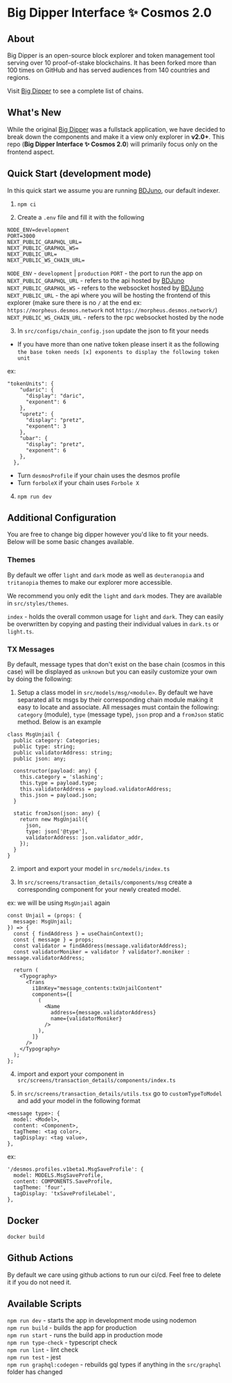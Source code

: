 # Big Dipper Interface ✨ Cosmos 2.0

## About
Big Dipper is an open-source block explorer and token management tool serving over 10 proof-of-stake blockchains. It has been forked more than 100 times on GitHub and has served audiences from 140 countries and regions.

Visit [Big Dipper](https://bigdipper.live/) to see a complete list of chains.

## What's New
While the original [Big Dipper](https://github.com/forbole/big-dipper) was a fullstack application, we have decided to break down the components and make it a view only explorer in **v2.0+**. This repo (**Big Dipper Interface ✨ Cosmos 2.0**) will primarily focus only on the frontend aspect.

## Quick Start (development mode)
In this quick start we assume you are running [BDJuno](https://github.com/forbole/bdjuno), our default indexer.

1) `npm ci`

2) Create a `.env` file and fill it with the following

```
NODE_ENV=development
PORT=3000
NEXT_PUBLIC_GRAPHQL_URL=
NEXT_PUBLIC_GRAPHQL_WS=
NEXT_PUBLIC_URL=
NEXT_PUBLIC_WS_CHAIN_URL=
```

`NODE_ENV` - `development` | `production`
`PORT` - the port to run the app on
`NEXT_PUBLIC_GRAPHQL_URL` - refers to the api hosted by [BDJuno](https://github.com/forbole/bdjuno)
`NEXT_PUBLIC_GRAPHQL_WS` - refers to the websocket hosted by [BDJuno](https://github.com/forbole/bdjuno)
`NEXT_PUBLIC_URL` - the api where you will be hosting the frontend of this explorer (make sure there is no `/` at the end ex: `https://morpheus.desmos.network` not `https://morpheus.desmos.network/`)
`NEXT_PUBLIC_WS_CHAIN_URL` - refers to the rpc websocket hosted by the node

3) In `src/configs/chain_config.json` update the json to fit your needs

- If you have more than one native token please insert it as the following `the base token needs [x] exponents to display the following token unit`

ex:
```
"tokenUnits": {
    "udaric": {
      "display": "daric",
      "exponent": 6
    },
    "upretz": {
      "display": "pretz",
      "exponent": 3
    },
    "ubar": {
      "display": "pretz",
      "exponent": 6
    },
  },
```

- Turn `desmosProfile` if your chain uses the desmos profile
- Turn `forboleX` if your chain uses `Forbole X`

4) `npm run dev`

## Additional Configuration
You are free to change big dipper however you'd like to fit your needs. Below will be some basic changes available.

### Themes
By default we offer `light` and `dark` mode as well as `deuteranopia` and `tritanopia` themes to make our explorer more accessible.

We recommend you only edit the `light` and `dark` modes. They are available in `src/styles/themes`.

`index` - holds the overall common usage for `light` and `dark`. They can easily be overwritten by copying and pasting their individual values in `dark.ts` or `light.ts`.

### TX Messages
By default, message types that don't exist on the base chain (cosmos in this case) will be displayed as `unknown` but you can easily customize your own by doing the following:

1) Setup a class model in `src/models/msg/<module>`. By default we have separated all tx msgs by their corresponding chain module making it easy to locate and associate. All messages must contain the following: `category` (module), `type` (message type), `json` prop and a `fromJson` static method. Below is an example

```
class MsgUnjail {
  public category: Categories;
  public type: string;
  public validatorAddress: string;
  public json: any;

  constructor(payload: any) {
    this.category = 'slashing';
    this.type = payload.type;
    this.validatorAddress = payload.validatorAddress;
    this.json = payload.json;
  }

  static fromJson(json: any) {
    return new MsgUnjail({
      json,
      type: json['@type'],
      validatorAddress: json.validator_addr,
    });
  }
}
```

2. import and export your model in `src/models/index.ts`

3. In `src/screens/transaction_details/components/msg` create a corresponding component for your newly created model.

ex: we will be using `MsgUnjail` again

```
const Unjail = (props: {
  message: MsgUnjail;
}) => {
  const { findAddress } = useChainContext();
  const { message } = props;
  const validator = findAddress(message.validatorAddress);
  const validatorMoniker = validator ? validator?.moniker : message.validatorAddress;

  return (
    <Typography>
      <Trans
        i18nKey="message_contents:txUnjailContent"
        components={[
          (
            <Name
              address={message.validatorAddress}
              name={validatorMoniker}
            />
          ),
        ]}
      />
    </Typography>
  );
};
```

4. import and export your component in `src/screens/transaction_details/components/index.ts`

5. in `src/screens/transaction_details/utils.tsx` go to `customTypeToModel` and add your model in the following format

```
<message type>: {
  model: <Model>,
  content: <Component>,
  tagTheme: <tag color>,
  tagDisplay: <tag value>,
},
```

ex:
```
'/desmos.profiles.v1beta1.MsgSaveProfile': {
  model: MODELS.MsgSaveProfile,
  content: COMPONENTS.SaveProfile,
  tagTheme: 'four',
  tagDisplay: 'txSaveProfileLabel',
},
```

## Docker
`docker build`

## Github Actions
By default we care using github actions to run our ci/cd. Feel free to delete it if you do not need it.

## Available Scripts

`npm run dev` - starts the app in development mode using nodemon \
`npm run build` - builds the app for production \
`npm run start` - runs the build app in production mode \
`npm run type-check` - typescript check \
`npm run lint` - lint check \
`npm run test` - jest \
`npm run graphql:codegen` - rebuilds gql types if anything in the `src/graphql` folder has changed

